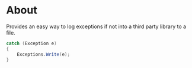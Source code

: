 ﻿# About

Provides an easy way to log exceptions if not into a third party library to a file.

```csharp
catch (Exception e)
{
    Exceptions.Write(e);
}
```